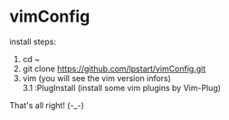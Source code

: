 # vimConfig
install steps:
  1. cd ~
  2. git clone https://github.com/lpstart/vimConfig.git
  3. vim (you will see the vim version infors) <br/>
    3.1 :PlugInstall (install some vim plugins by Vim-Plug)
 
 That's all right!  (-_-)
